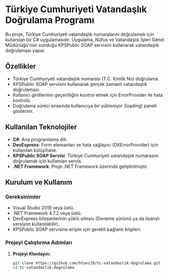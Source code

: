 # Türkiye Cumhuriyeti Vatandaşlık Doğrulama Programı

Bu proje, Türkiye Cumhuriyeti vatandaşlık numaralarını doğrulamak için kullanılan bir C# uygulamasıdır. Uygulama, Nüfus ve Vatandaşlık İşleri Genel Müdürlüğü'nün sunduğu KPSPublic SOAP servisini kullanarak vatandaşlık doğrulaması yapar.

## Özellikler

- Türkiye Cumhuriyeti vatandaşlık numarası (T.C. Kimlik No) doğrulama.
- KPSPublic SOAP servisini kullanarak gerçek zamanlı vatandaşlık doğrulaması.
- Kullanıcı girdilerinin geçerliliğini kontrol etmek için ErrorProvider ile hata kontrolü.
- Doğrulama süreci sırasında kullanıcıya bir yükleniyor (loading) paneli gösterimi.

## Kullanılan Teknolojiler

- **C#**: Ana programlama dili.
- **DevExpress**: Form elemanları ve hata sağlayıcı (DXErrorProvider) için kullanılan kütüphane.
- **KPSPublic SOAP Servisi**: Türkiye Cumhuriyeti vatandaşlık numarasını doğrulamak için kullanılan servis.
- **.NET Framework**: Proje .NET Framework üzerinde geliştirilmiştir.

## Kurulum ve Kullanım

### Gereksinimler

- Visual Studio 2019 veya üstü.
- .NET Framework 4.7.2 veya üstü.
- DevExpress bileşenlerinin yüklü olması (Deneme sürümü ya da lisanslı versiyon kullanılabilir).
- KPSPublic SOAP servisine erişim için gerekli bağlantı bilgileri.

### Projeyi Çalıştırma Adımları

1. **Projeyi Klonlayın:**

   ```bash
   git clone https://github.com/htunc29/tc-vatandaslik-dogrulama.git
   cd tc-vatandaslik-dogrulama
